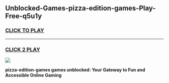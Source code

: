 
## Unblocked-Games-pizza-edition-games-Play-Free-q5u1y
<h3>
<a href="https://premium76.site?title=pizza-edition-games&ref=09A">CLICK TO PLAY</a></h3>
<hr>

<h3>
<a href="https://premium76.site?title=pizza-edition-games&ref=09A">CLICK 2 PLAY</a>
  
</h3>

<a href="https://premium76.site?title=pizza-edition-games&ref=09A"><img src="https://clearcache.store/games.png"></a>


**pizza-edition-games games unblocked: Your Gateway to Fun and Accessible Online Gaming**
